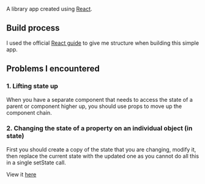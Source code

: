 A library app created using [React](https://reactjs.org/).

## Build process

I used the official [React guide](https://reactjs.org/docs/thinking-in-react.html) to give me structure when building this simple app.

## Problems I encountered

### 1. Lifting state up

When you have a separate component that needs to access the state of a parent or component higher up, you should use props to move up the component chain.

### 2. Changing the state of a property on an individual object (in state)

First you should create a copy of the state that you are changing, modify it, then replace the current state with the updated one as you cannot do all this in a single setState call.

View it [here](https://guyroberts21.github.io/react-library/)
